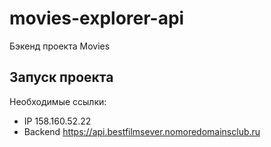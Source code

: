 # movies-explorer-api
Бэкенд проекта Movies
## Запуск проекта
Необходимые ссылки: 
- IP 158.160.52.22
- Backend https://api.bestfilmsever.nomoredomainsclub.ru
